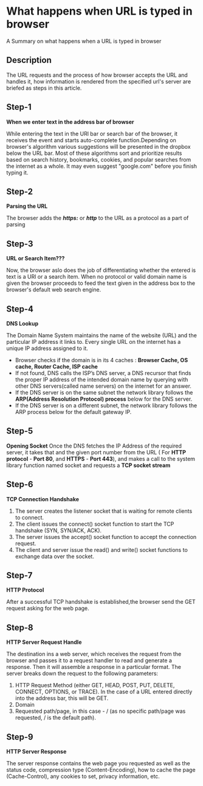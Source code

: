 # What happens when URL is typed in browser 
A Summary on what happens when a URL is typed in browser
## Description
The URL requests and the process of how browser accepts the URL and handles it, how information is rendered from the specified url's server are briefed as steps in this article.
## Step-1
**When we enter text in the address bar of browser**

While entering the text in the URl bar or search bar of the browser, it receives the event and starts auto-complete function.Depending on browser's algorithm various suggestions will be presented in the dropbox below the URL bar. Most of these algorithms sort and prioritize results based on search history, bookmarks, cookies, and popular searches from the internet as a whole. It may even suggest "google.com" before you finish typing it.
## Step-2
**Parsing the URL**

The browser adds the **_https:_** or **_http_** to the URL as a protocol as a part of parsing
## Step-3 
**URL or Search Item???**

Now, the browser aslo does the job of differentiating whether the entered is text is a URl or a search item. When no protocol or valid domain name is given the browser proceeds to feed the text given in the address box to the browser's default web search engine.
## Step-4
**DNS Lookup**

The Domain Name System maintains the name of the website (URL) and the particular IP address it links to. Every single URL on the internet has a unique IP address assigned to it.
- Browser checks if the domain is in its 4 caches : **Browser Cache, OS cache, Router Cache,  ISP cache**
- If not found, DNS calls the ISP’s DNS server, a DNS recursor that finds the proper IP address of the intended domain name by querying with other DNS servers(called name servers) on the internet for an answer.
- If the DNS server is on the same subnet the network library follows the **ARP(Address Resolution Protocol) process** below for the DNS server.
- If the DNS server is on a different subnet, the network library follows the ARP process below for the default gateway IP.
## Step-5
**Opening Socket**
Once the DNS fetches the IP Address of the required server, it takes that and the given port number from the URL ( For **HTTP protocol** - **Port 80**, and **HTTPS** - **Port 443**), and makes a call to the system library function named socket and requests a **TCP socket stream**
## Step-6
**TCP Connection Handshake**
1. The server creates the listener socket that is waiting for remote clients to connect.
2. The client issues the connect() socket function to start the TCP handshake (SYN, SYN/ACK, ACK). 
3. The server issues the accept() socket function to accept the connection request.
4. The client and server issue the read() and write() socket functions to exchange data over the socket.
## Step-7
**HTTP Protocol**

After a successful TCP handshake is established,the browser send the GET request asking for the web page.

## Step-8
**HTTP Server Request Handle**

The destination ins a web server, which receives the request from the browser and passes it to a request handler to read and generate a response. Then it will assemble a response in a particular format.
The server breaks down the request to the following parameters:
1. HTTP Request Method (either GET, HEAD, POST, PUT, DELETE, CONNECT, OPTIONS, or TRACE). In the case of a URL entered directly into the address bar, this will be GET.
2. Domain
3. Requested path/page, in this case - / (as no specific path/page was requested, / is the default path).

## Step-9
**HTTP Server Response**

The server response contains the web page you requested as well as the status code, compression type (Content-Encoding), how to cache the page (Cache-Control), any cookies to set, privacy information, etc.
